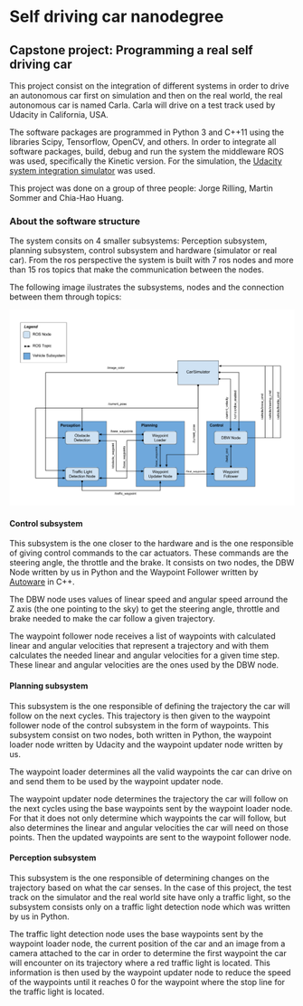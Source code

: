 # Self driving car nanodegree

## Capstone project: Programming a real self driving car

This project consist on the integration of different systems in order to drive an autonomous car first on simulation and then on the real world, the real autonomous car is named Carla. Carla will drive on a test track used by Udacity in California, USA.

The software packages are programmed in Python 3 and C++11 using the libraries Scipy, Tensorflow, OpenCV, and others. In order to integrate all software packages, build, debug and run the system the middleware ROS was used, specifically the Kinetic version. For the simulation, the [Udacity system integration simulator](https://github.com/udacity/CarND-Capstone/releases) was used.

This project was done on a group of three people: Jorge Rilling, Martin Sommer and Chia-Hao Huang.

### About the software structure
The system consits on 4 smaller subsystems: Perception subsystem, planning subsystem, control subsystem and hardware (simulator or real car). From the ros perspective the system is built with 7 ros nodes and more than 15 ros topics that make the communication between the nodes. 

The following image ilustrates the subsystems, nodes and the connection between them through topics:

![](./ReportImg/final-project-ros-graph-v2.png) 

#### Control subsystem
This subsystem is the one closer to the hardware and is the one responsible of giving control commands to the car actuators. These commands are the steering angle, the throttle and the brake. It consists on two nodes, the DBW Node written by us in Python and the Waypoint Follower written by [Autoware](https://www.autoware.org/) in C++.

The DBW node uses values of linear speed and angular speed arround the Z axis (the one pointing to the sky) to get the steering angle, throttle and brake needed to make the car follow a given trajectory.

The waypoint follower node receives a list of waypoints with calculated linear and angular velocities that represent a trajectory and with them calculates the needed linear and angular velocities for a given time step. These linear and angular velocities are the ones used by the DBW node.

#### Planning subsystem
This subsystem is the one responsible of defining the trajectory the car will follow on the next cycles. This trajectory is then given to the waypoint follower node of the control subsystem in the form of waypoints. This subsystem consist on two nodes, both written in Python, the waypoint loader node written by Udacity and the waypoint updater node written by us.

The waypoint loader determines all the valid waypoints the car can drive on and send them to be used by the waypoint updater node.

The waypoint updater node determines the trajectory the car will follow on the next cycles using the base waypoints sent by the waypoint loader node. For that it does not only determine which waypoints the car will follow, but also determines the linear and angular velocities the car will need on those points. Then the updated waypoints are sent to the waypoint follower node.

#### Perception subsystem
This subsystem is the one responsible of determining changes on the trajectory based on what the car senses. In the case of this project, the test track on the simulator and the real world site have only a traffic light, so the subsystem consists only on a traffic light detection node which was written by us in Python.

The traffic light detection node uses the base waypoints sent by the waypoint loader node, the current position of the car and an image from a camera attached to the car in order to determine the first waypoint the car will encounter on its trajectory where a red traffic light is located. This information is then used by the waypoint updater node to reduce the speed of the waypoints until it reaches 0 for the waypoint where the stop line for the traffic light is located.



